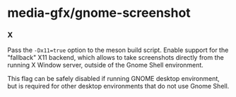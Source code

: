 # media-gfx/gnome-screenshot

### X
Pass the `-Dx11=true` option to the meson build script. Enable support for the "fallback" X11 backend, which allows to take screenshots directly from the running X Window server, outside of the Gnome Shell environment.

This flag can be safely disabled if running GNOME desktop environment, but is required for other desktop environments that do not use Gnome Shell.
